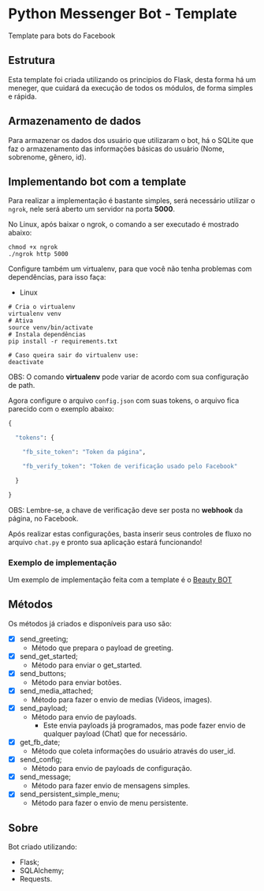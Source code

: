 # Python Messenger Bot - Template

Template para bots do Facebook

## Estrutura 

Esta template foi criada utilizando os principios do Flask, desta forma há um meneger, que cuidará da execução de todos os módulos, de forma simples e rápida.

## Armazenamento de dados 

Para armazenar os dados dos usuário que utilizaram o bot, há o SQLite que faz o armazenamento das informações básicas do usuário (Nome, sobrenome, gênero, id).

## Implementando bot com a template

Para realizar a implementação é bastante simples, será necessário utilizar o <code>ngrok</code>, nele será aberto um servidor na porta **5000**.

No Linux, após baixar o ngrok, o comando a ser executado é mostrado abaixo:

```shell
chmod +x ngrok
./ngrok http 5000
```

Configure também um virtualenv, para que você não tenha problemas com dependências, para isso faça:
* Linux
```shell
# Cria o virtualenv
virtualenv venv
# Ativa
source venv/bin/activate
# Instala dependências
pip install -r requirements.txt

# Caso queira sair do virtualenv use:
deactivate
```

OBS: O comando **virtualenv** pode variar de acordo com sua configuração de path.


Agora configure o arquivo <code>config.json</code> com suas tokens, o arquivo fica parecido com o exemplo abaixo:

```python
{

  "tokens": {

    "fb_site_token": "Token da página",

    "fb_verify_token": "Token de verificação usado pelo Facebook"

  }

}
```

OBS: Lembre-se, a chave de verificação deve ser posta no **webhook** da página, no Facebook.

Após realizar estas configurações, basta inserir seus controles de fluxo no arquivo <code>chat.py</code> e pronto sua aplicação estará funcionando!

### Exemplo de implementação

Um exemplo de implementação feita com a template é o [Beauty BOT](https://github.com/M3nin0/python-messenger-bot)

## Métodos

Os métodos já criados e disponíveis para uso são:

 - [X] send_greeting;
    - Método que prepara o payload de greeting.
 - [X] send_get_started;
    - Método para enviar o get_started.
 - [X] send_buttons;
    - Método para enviar botões.
 - [X] send_media_attached;
    - Método para fazer o envio de medias (Videos, images).
 - [X] send_payload;
    - Método para envio de payloads.
        - Este envia payloads já programados, mas pode fazer envio de qualquer payload (Chat) que for necessário.
 - [X] get_fb_date;
    - Método que coleta informações do usuário através do user_id.
 - [X] send_config;
    - Método para envio de payloads de configuração.
-  [X] send_message;
    - Método para fazer envio de mensagens simples.
-  [X] send_persistent_simple_menu;
    - Método para fazer o envio de menu persistente.
    
## Sobre

Bot criado utilizando:
* Flask;
* SQLAlchemy;
* Requests.

